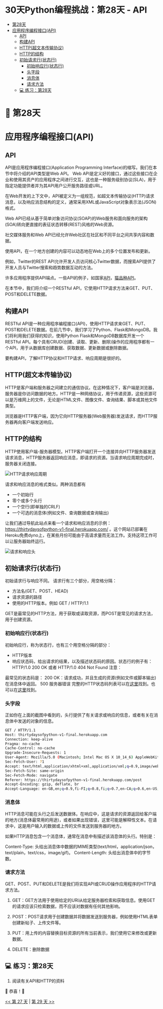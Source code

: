 # 30天Python编程挑战：第28天 - API

- [第28天](#-第28天)
- [应用程序编程接口(API)](#应用程序编程接口api)
  - [API](#api)
  - [构建API](#构建api)
  - [HTTP(超文本传输协议)](#http超文本传输协议)
  - [HTTP的结构](#http的结构)
  - [初始请求行(状态行)](#初始请求行状态行)
    - [初始响应行(状态行)](#初始响应行状态行)
    - [头字段](#头字段)
    - [消息体](#消息体)
    - [请求方法](#请求方法)
  - [💻 练习：第28天](#-练习第28天)

# 📘 第28天

# 应用程序编程接口(API)

## API

API是应用程序编程接口(Application Programming Interface)的缩写。我们在本节中将介绍的API类型是Web API。
Web API是定义好的接口，通过这些接口在企业和使用其资产的应用程序之间进行交互，这也是一种服务级别协议(SLA)，用于指定功能提供者并为其API用户公开服务路径或URL。

在Web开发的上下文中，API被定义为一组规范，如超文本传输协议(HTTP)请求消息，以及响应消息结构的定义，通常采用XML或JavaScript对象表示法(JSON)格式。

Web API已经从基于简单对象访问协议(SOAP)的Web服务和面向服务的架构(SOA)转向更直接的表征状态转移(REST)风格的Web资源。

社交媒体服务和Web API已经允许Web社区在社区和不同平台之间共享内容和数据。

使用API，在一个地方创建的内容可以动态地在Web上的多个位置发布和更新。

例如，Twitter的REST API允许开发人员访问核心Twitter数据，而搜索API提供了开发人员与Twitter搜索和趋势数据互动的方法。

许多应用程序提供API端点。一些API的例子，如国家[API](https://restcountries.eu/rest/v2/all)，[猫品种API](https://api.thecatapi.com/v1/breeds)。

在本节中，我们将介绍一个RESTful API，它使用HTTP请求方法来GET、PUT、POST和DELETE数据。

## 构建API

RESTful API是一种应用程序编程接口(API)，使用HTTP请求来GET、PUT、POST和DELETE数据。在前几节中，我们学习了Python、Flask和MongoDB。我们将利用我们获得的知识，使用Python Flask和MongoDB数据库开发一个RESTful API。每个具有CRUD(创建、读取、更新、删除)操作的应用程序都有一个API，用于从数据库创建数据、获取数据、更新数据或删除数据。

要构建API，了解HTTP协议和HTTP请求、响应周期是很好的。

## HTTP(超文本传输协议)

HTTP是客户端和服务器之间建立的通信协议。在这种情况下，客户端是浏览器，服务器是你访问数据的地方。HTTP是一种网络协议，用于传递资源，这些资源可以是万维网上的文件，无论是HTML文件、图像文件、查询结果、脚本或其他文件类型。

浏览器是HTTP客户端，因为它向HTTP服务器(Web服务器)发送请求，而HTTP服务器再向客户端发送响应。

## HTTP的结构

HTTP使用客户端-服务器模型。HTTP客户端打开一个连接并向HTTP服务器发送请求消息，HTTP服务器返回响应消息，即请求的资源。当请求响应周期完成时，服务器关闭连接。

![HTTP请求响应周期](../images/http_request_response_cycle.png)

请求和响应消息的格式类似。两种消息都有

- 一个初始行
- 零个或多个头行
- 一个空行(即单独的CRLF)
- 一个可选的消息体(例如文件、查询数据或查询输出)

让我们通过导航此站点来看一个请求和响应消息的示例：https://thirtydaysofpython-v1-final.herokuapp.com/ 。这个网站已部署在Heroku免费dyno上，在某些月份可能由于高请求量而无法工作。支持这项工作可以让服务器始终运行。

![请求和响应头](../images/request_response_header.png)

## 初始请求行(状态行)

初始请求行与响应不同。
请求行有三个部分，用空格分隔：

- 方法名(GET、POST、HEAD)
- 请求资源的路径
- 使用的HTTP版本。例如 GET / HTTP/1.1

GET是最常见的HTTP方法，用于获取或读取资源，而POST是常见的请求方法，用于创建资源。

### 初始响应行(状态行)

初始响应行，称为状态行，也有三个用空格分隔的部分：

- HTTP版本
- 响应状态码，给出请求的结果，以及描述状态码的原因。状态行的例子有：
  HTTP/1.0 200 OK
  或者
  HTTP/1.0 404 Not Found
  注意：

最常见的状态码是：
200 OK：请求成功，并且生成的资源(例如文件或脚本输出)在消息体中返回。
500 服务器错误
完整的HTTP状态码列表可以在[这里](https://httpstatuses.com/)找到。也可以在[这里](https://httpstatusdogs.com/)找到。

### 头字段

正如你在上面的截图中看到的，头行提供了有关请求或响应的信息，或者有关在消息体中发送的对象的信息。

```sh
GET / HTTP/1.1
Host: thirtydaysofpython-v1-final.herokuapp.com
Connection: keep-alive
Pragma: no-cache
Cache-Control: no-cache
Upgrade-Insecure-Requests: 1
User-Agent: Mozilla/5.0 (Macintosh; Intel Mac OS X 10_14_6) AppleWebKit/537.36 (KHTML, like Gecko) Chrome/79.0.3945.79 Safari/537.36
Sec-Fetch-User: ?1
Accept: text/html,application/xhtml+xml,application/xml;q=0.9,image/webp,image/apng,*/*;q=0.8,application/signed-exchange;v=b3;q=0.9
Sec-Fetch-Site: same-origin
Sec-Fetch-Mode: navigate
Referer: https://thirtydaysofpython-v1-final.herokuapp.com/post
Accept-Encoding: gzip, deflate, br
Accept-Language: en-GB,en;q=0.9,fi-FI;q=0.8,fi;q=0.7,en-CA;q=0.6,en-US;q=0.5,fr;q=0.4
```

### 消息体

HTTP消息可能在头行之后发送数据体。在响应中，这是请求的资源返回给客户端的地方(消息体最常用的用途)，或者如果出现错误，这里可能是解释性文本。在请求中，这是用户输入的数据或上传的文件发送到服务器的地方。

如果HTTP消息包含一个消息体，通常在消息中有描述该消息体的头行。特别是：

Content-Type: 头给出消息体中数据的MIME类型(text/html，application/json，text/plain，text/css，image/gif)。
Content-Length: 头给出消息体中的字节数。

### 请求方法

GET、POST、PUT和DELETE是我们将实现API或CRUD操作应用程序的HTTP请求方法。

1. GET：GET方法用于使用给定的URI从给定服务器检索和获取信息。使用GET的请求应该只检索数据，而不应该对数据有任何其他影响。

2. POST：POST请求用于创建数据并将数据发送到服务器，例如使用HTML表单创建新帖子、上传文件等。

3. PUT：用上传的内容替换目标资源的所有当前表示，我们使用它来修改或更新数据。

4. DELETE：删除数据

## 💻 练习：第28天

1. 阅读有关API和HTTP的资料

🎉 恭喜！🎉

[<< 第 27 天](./27_python_with_mongodb_cn.md) | [第 29 天 >>](./29_building_API_cn.md) 